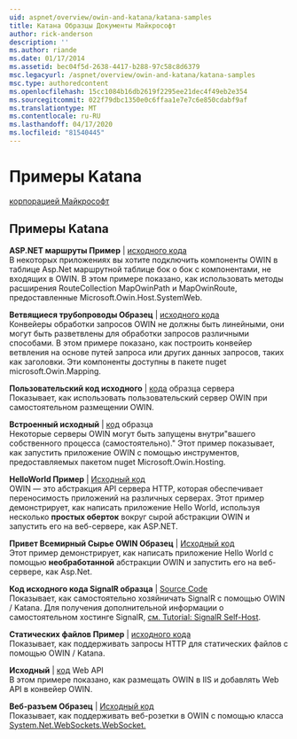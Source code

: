 ```yaml
---
uid: aspnet/overview/owin-and-katana/katana-samples
title: Катана Образцы Документы Майкрософт
author: rick-anderson
description: ''
ms.author: riande
ms.date: 01/17/2014
ms.assetid: bec04f5d-2638-4417-b288-97c58c8d6379
msc.legacyurl: /aspnet/overview/owin-and-katana/katana-samples
msc.type: authoredcontent
ms.openlocfilehash: 15cc1084b16db2619f2295ee21dec4f49eb2e354
ms.sourcegitcommit: 022f79dbc1350e0c6ffaa1e7e7c6e850cdabf9af
ms.translationtype: MT
ms.contentlocale: ru-RU
ms.lasthandoff: 04/17/2020
ms.locfileid: "81540445"
---
```

# <a name="katana-samples"></a>Примеры Katana

[корпорацией Майкрософт](https://github.com/microsoft)

## <a name="katana-samples"></a>Примеры Katana

**ASP.NET маршруты Пример** | [исходного кода](https://github.com/aspnet/samples/tree/master/samples/aspnet/Katana/AspNetRoutes)  
В некоторых приложениях вы хотите подключить компоненты OWIN в таблице Asp.Net маршрутной таблице бок о бок с компонентами, не входящих в OWIN. В этом примере показано, как использовать методы расширения RouteCollection MapOwinPath и MapOwinRoute, предоставленные Microsoft.Owin.Host.SystemWeb.

**Ветвящиеся трубопроводы Образец** | [исходного кода](https://github.com/aspnet/samples/tree/master/samples/aspnet/Katana/BranchingPipelines)  
Конвейеры обработки запросов OWIN не должны быть линейными, они могут быть разветвлены для обработки запросов различными способами. В этом примере показано, как построить конвейер ветвления на основе путей запроса или других данных запросов, таких как заголовки. Эти компоненты доступны в пакете nuget microsoft.Owin.Mapping.

**Пользовательский код исходного** | [кода](https://github.com/aspnet/samples/tree/master/samples/aspnet/Katana/CustomServer) образца сервера   
Показывает, как использовать пользовательский сервер OWIN при самостоятельном размещении OWIN.

**Встроенный исходный** | [код](https://github.com/aspnet/samples/tree/master/samples/aspnet/Katana/Embedded) образца  
Некоторые серверы OWIN могут быть запущены внутри&quot;вашего собственного процесса (самостоятельно).&quot; Этот пример показывает, как запустить приложение OWIN с помощью инструментов, предоставляемых пакетом nuget Microsoft.Owin.Hosting.

**HelloWorld Пример** | [Исходный код](https://github.com/aspnet/samples/tree/master/samples/aspnet/Katana/HelloWorld)  
OWIN — это абстракция API сервера HTTP, которая обеспечивает переносимость приложений на различных серверах. Этот пример демонстрирует, как написать приложение Hello World, используя несколько **простых оберток** вокруг сырой абстракции OWIN и запустить его на веб-сервере, как ASP.NET.

**Привет Всемирный Сырье OWIN Образец** | [Исходный код](https://github.com/aspnet/samples/tree/master/samples/aspnet/Katana/HelloWorldRawOwin)  
Этот пример демонстрирует, как написать приложение Hello World с помощью **необработанной** абстракции OWIN и запустить его на веб-сервере, как Asp.Net.

**Код исходного кода SignalR образца** | [Source Code](https://github.com/aspnet/samples/tree/master/samples/aspnet/Katana/SignalR)  
Показывает, как самостоятельно хозяйничать SignalR с помощью OWIN / Katana. Для получения дополнительной информации о самостоятельном хостинге SignalR, [см. Tutorial: SignalR Self-Host](../../../signalr/overview/deployment/tutorial-signalr-self-host.md).

**Статических файлов Пример** | [исходного кода](https://github.com/aspnet/samples/tree/master/samples/aspnet/Katana/StaticFilesSample)   
Показывает, как поддерживать запросы HTTP для статических файлов с помощью OWIN / Katana.

**Исходный** | [код](https://github.com/aspnet/samples/tree/master/samples/aspnet/Katana/WebApi) Web API   
В этом примере показано, как размещать OWIN в IIS и добавлять Web API в конвейер OWIN.

**Веб-разъем Образец** | [Исходный код](https://github.com/aspnet/samples/tree/master/samples/aspnet/Katana/WebSocketSample)   
Показывает, как поддерживать веб-розетки в OWIN с помощью класса [System.Net.WebSockets.WebSocket.](https://msdn.microsoft.com/library/system.net.websockets.websocket(v=vs.110).aspx)
